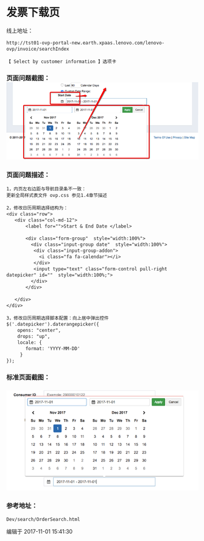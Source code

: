 # 发票下载页

线上地址：

```
http://tst01-ovp-portal-new.earth.xpaas.lenovo.com/lenovo-ovp/invoice/searchIndex

【 Select by customer information 】选项卡
```

### 页面问题截图：![](/assets/Snip20171101_12.png)

### 页面问题描述：

```
1，内页左右边距与导航目录条不一致：
更新全局样式表文件 ovp.css 参见1.4章节描述

2，修改日历周期选择结构为：
<div class="row">
   <div class="col-md-12">
       <label for="">Start & End Date </label>

       <div class="form-group"  style="width:100%">
         <div class="input-group date"  style="width:100%">
          <div class="input-group-addon">
            <i class="fa fa-calendar"></i>
          </div>
          <input type="text" class="form-control pull-right datepicker" id=""  style="width:100%;">
         </div>
       </div>

   </div>
</div>

3，修改日历周期选择脚本配置：向上居中弹出控件
$('.datepicker').daterangepicker({
    opens: "center",
    drops: "up",
    locale: {
       format: 'YYYY-MM-DD'
     }
});
```

### 标准页面截图：

### ![](/assets/Snip20171101_13.png)

### 参考地址：

```
Dev/search/OrderSearch.html
```

编辑于 2017-11-01 15:41:30

